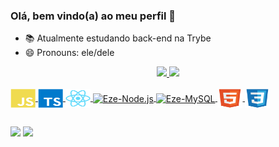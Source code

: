 ### Olá, bem vindo(a) ao meu perfil 👋


- 📚 Atualmente estudando back-end na Trybe
- 😄 Pronouns: ele/dele


<div align="center">
  <a href="https://github.com/EzequielVerissimoCarvalhoZica">
  <img height="175em" max-width="45%" src="https://github-readme-stats.vercel.app/api?username=EzequielVerissimoCarvalhoZica&show_icons=true&theme=github_dark&include_all_commits=true&count_private=true"/>
  <img height="175em" max-width="45%" src="https://github-readme-stats.vercel.app/api/top-langs/?username=EzequielVerissimoCarvalhoZica&layout=compact&langs_count=7&theme=github_dark"/>
</div>
  
  
<div style="display: inline_block"><br>
  <img align="center" alt="Eze-Js" height="30" width="40" src="https://raw.githubusercontent.com/devicons/devicon/master/icons/javascript/javascript-plain.svg">
  <img align="center" alt="Eze-Ts" height="30" width="40" src="https://raw.githubusercontent.com/devicons/devicon/master/icons/typescript/typescript-plain.svg">
  <img align="center" alt="Eze-React" height="30" width="40" src="https://raw.githubusercontent.com/devicons/devicon/master/icons/react/react-original.svg">
  <img align="center" alt="Eze-Node.js" height="30" width="40" src="https://cdn.jsdelivr.net/gh/devicons/devicon/icons/nodejs/nodejs-plain.svg">
  <img align="center" alt="Eze-MySQL" height="30" width="40" src="https://cdn.jsdelivr.net/gh/devicons/devicon/icons/mysql/mysql-original.svg">
  <img align="center" alt="Eze-HTML" height="30" width="40" src="https://raw.githubusercontent.com/devicons/devicon/master/icons/html5/html5-original.svg">
  <img align="center" alt="Eze-CSS" height="30" width="40" src="https://raw.githubusercontent.com/devicons/devicon/master/icons/css3/css3-original.svg">
</div>

##
  
<div> 
  <a href = "mailto:ezeverissimo@gmail.com"><img src="https://img.shields.io/badge/-Gmail-%23333?style=for-the-badge&logo=gmail&logoColor=white" target="_blank"></a>
  <a href="https://www.linkedin.com/in/ezequiel-verissimo/" target="_blank"><img src="https://img.shields.io/badge/-LinkedIn-%230077B5?style=for-the-badge&logo=linkedin&logoColor=white" target="_blank"></a> 
</div>
